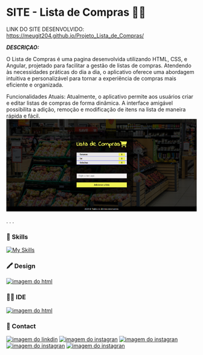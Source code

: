 # SITE - Lista de Compras 👨‍💻
LINK DO SITE DESENVOLVIDO: https://meugit204.github.io/Projeto_Lista_de_Compras/

***DESCRIÇAO:***


O Lista de Compras é uma pagina desenvolvida utilizando HTML, CSS, e Angular, projetado para facilitar a gestão de listas de compras. Atendendo às necessidades práticas do dia a dia, o aplicativo oferece uma abordagem intuitiva e personalizável para tornar a experiência de compras mais eficiente e organizada.

Funcionalidades Atuais:
Atualmente, o aplicativo permite aos usuários criar e editar listas de compras de forma dinâmica. A interface amigável possibilita a adição, remoção e modificação de itens na lista de maneira rápida e fácil.
![Texto Alternativo](https://github.com/meugit204/imagens/blob/66e4b94faaf66391b505515de6e9b15ac7aab79c/lista%20de%20compras.png)

 .
 .
 .
 
### 🚀 Skills

[![My Skills](https://skillicons.dev/icons?i=js,html,css,angular,git)](https://skillicons.dev)

### 🖍 Design

[![imagem do html](https://img.shields.io/badge/Figma-F24E1E?style=for-the-badge&logo=figma&logoColor=white)](#)


### 👩‍💻 IDE

[![imagem do html](https://img.shields.io/badge/Visual_Studio_Code-0078D4?style=for-the-badge&logo=visual%20studio%20code&logoColor=white)](#)

### 📱 Contact

[![imagem do linkdin](https://img.shields.io/badge/LinkedIn-0077B5?style=for-the-badge&logo=linkedin&logoColor=white)](https://www.linkedin.com/in/ricardo-vieira-dev/)
[![imagem do instagran](https://img.shields.io/badge/Instagram-E4405F?style=for-the-badge&logo=instagram&logoColor=white)](https://www.instagram.com/kadu_vieira_rv/)
[![imagem do instagran](https://img.shields.io/badge/Gmail-D14836?style=for-the-badge&logo=gmail&logoColor=white)](<mailto:ricardo.dev.of@gmail.com>)
[![imagem do instagran](https://img.shields.io/badge/WhatsApp-25D366?style=for-the-badge&logo=whatsapp&logoColor=white)](https://wa.me/5598984178259)
[![imagem do instagran](https://img.shields.io/badge/website-000000?style=for-the-badge&logo=About.me&logoColor=white)](#)

